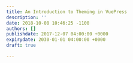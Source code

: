 ```yaml
---
title: An Introduction to Theming in VuePress
description: ''
date: 2018-10-08 10:46:25 -1100
authors: []
publishdate: 2017-12-07 04:00:00 +0000
expirydate: 2030-01-01 04:00:00 +0000
draft: true

---
```

